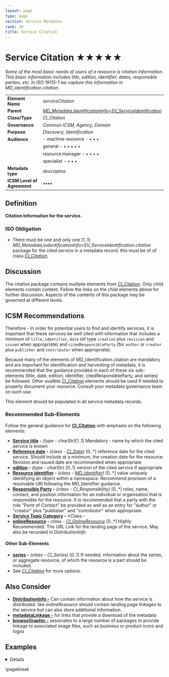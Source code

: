 ```yaml
---
layout: page
type: page
section: Service Metadata
rank: 30
title: Service Citation
---
```

#  Service Citation ★★★★★
*Some of the most basic needs of users of a resource is citation information. This basic information includes title, edition, identifier, dates, responsible parties, etc. In ISO 19115-1 we capture this information in MD_identification.citation.*

|  |  |
| --- | --- |
| **Element Name** | *serviceCitation* |
| **Parent** |  *[MD_Metadata.identificationInfo>SV_ServiceIdentification](./ServiceIdentification)* |
| **Class/Type** | *CI_Citation* |
| **Governance** |  *Common ICSM, Agency, Domain* |
| **Purpose** | *Discovery, Identification* |
| **Audience** |- machine resource - ⭑ ⭑ ⭑ |
|  | general - ⭑ ⭑ ⭑ ⭑ ⭑ |
|  | resource manager - ⭑ ⭑ ⭑  ⭑|
|  | specialist - ⭑ ⭑ ⭑ |
| **Metadata type** | *descriptive* |
| **ICSM Level of Agreement** | ⭑⭑⭑⭑ |

## Definition
**Citation information for the service.**

### ISO Obligation

- There must be one and only one [1..1] *MD_Metadata,indentificationInfo>SV_ServiceIdentification.citation* package for the cited service in a metadata record. this must be of of class *[CI_Citation](./class-CI_Citation)*.

## Discussion

The citation package contains multiple elements from [CI_Citation](./class-CI_Citation). Only child elements contain content. Follow the links on the child elements above for further discussion. Aspects of the contents of this package may be governed at different levels.

## ICSM Recommendations

Therefore - In order for potential users to find and identify services, it is important that these services be well cited with information that includes a minimum of `title`, `identifier`, `date` (of type `creation` plus `revision` and `issued` when appropriate) and `citedResponsibleParty` (for `author` or `creator` plus `publisher` and `contributor` when appropriate). 

Because many of the elements of MD_Identification.citation are mandatory and are important for identification and harvesting of metadata, it is recommended that the guidance provided in each of these six sub-elements (title, date, edition, identifier, citedResponsibleParty, and series) be followed. Other availble [CI_Citation](./class-CI_Citation) elements should be used if needed to properly document your resource. Consult your metadata governance team on such use.

This element should be populated in all service metadata records. 

### Recommended Sub-Elements

Follow the general guidance for **[CI_Citation](./class-CI_Citation)** with emphasis on the following elements:

- **[Service title](./ResourceTitle) -** *(type - charStr)*[1..1] Mandatory - name by which the cited service is known
- **[Reference date](./ResourceDate) -** *(class - [CI_Date](./class-CI_Date))*  [0..\*]  reference date for the cited service. Should include at a minimum, the creation date for the resource. Revision and issued date are recommended when appropriate
- **[edition](./ResourceEdition) -** *(type - charStr)* [0..1] version of the cited service if appropriate
- **[Resource identifier](./ResourceIdentifier) -** *(class - [MD_Identifier](./class-MD_Identifier))* [0..\*] value uniquely identifying an object within a namespace. Recommend provision of a resolvable URI following the MD_Identifier guidance.
- **[Responsible Party](./ResourceResponsibleParty) -** *(class - CI_Responsibility)* [0..\*] roles, name, contact, and position information for an individual or organisation that is responsible for the resource. It is recommended that a party with the role "Point of Contact" be provided as well as an entry for "author" or "creator" plus "publisher" and "contributor" when appropriate.
- **[Service Topic Category](./TopicCategory) -** *Class - 
- **[onlineResource](./class-CI_OnlineResource) -** *class - [CI_OnlineResource](./class-CI_OnlineResource)* [0..\*] Highly Recommended. The URL Link for the landing page of the service. May also be recorded in *DistributionInfo*

#### Other Sub-Elements
- **[series](./ResourceSeries) -**  *(class - CI_Series)* [0..1] If needed, information about the series, or aggregate resource, of which the resource is a part should be included.
- See *[CI_Citation](./class-CI_Citation)* for more options.

## Also Consider

- **[DistributionInfo -](./DistributionInfo)** Can contain information about how the service is distributed. like *onlineResource* should contain landing page linkages to the service but can also store additional information.
- **[metadataLinkage -](./MetadataLinkage)**  for links that provide a download of the metadata
- **[browseGraphic -](./BrowseGraphic)**  associates to a large number of packages to provide linkage to associated image files, such as business or product icons and logos

## Examples

<details>

### XML
Note - change to service example
```
<mdb:MD_Metadata>
....
 <mdb:identificationInfo>
    <mri:MD_DataIdentification>
    ....
       <mri:citation>
          <cit:CI_Citation>
             <cit:title>
                <gco:CharacterString>OpenWork geographical service
                </gco:CharacterString>
             </cit:title>
             <cit:date>
                <cit:CI_Date>
                   <cit:date>
                      <gco:Date>2020-05-18</gco:Date>
                   </cit:date>
                   <cit:dateType>
                      <cit:CI_DateTypeCode 
                      codeList="https://schemas.isotc211.org/19115/resources
                      /Codelist/cat/codelists.xml#CI_DateTypeCode" 
                      codeListValue="creation"/>
                   </cit:dateType>
                </cit:CI_Date>
             </cit:date>
             <cit:date>
                <cit:CI_Date>
                   <cit:date>
                      <gco:Date>2019-07-18</gco:Date>
                   </cit:date>
                   <cit:dateType>
                      <cit:CI_DateTypeCode 
                      codeList="https://schemas.isotc211.org/19115/resources
                      /Codelist/cat/codelists.xml#CI_DateTypeCode" 
                      codeListValue="publication"/>
                   </cit:dateType>
                </cit:CI_Date>
             </cit:date>
             <cit:edition>
                <gco:CharacterString>Version 0.1</gco:CharacterString>
             </cit:edition>
             <cit:editionDate>
                <gco:Date>2019-07-18</gco:Date>
             </cit:editionDate>
             <cit:identifier>
                <mcc:MD_Identifier>
                   <mcc:code>
                      <gco:CharacterString>
                      9547e07e-6a15-403b-8b19-488778fe0cf0
                      </gco:CharacterString>
                   </mcc:code>
                   <mcc:codeSpace>
                      <gco:CharacterString>
                      http://202.49.243.69:8080/geonetwork/srv/eng/metadata/
                      </gco:CharacterString>
                   </mcc:codeSpace>
                </mcc:MD_Identifier>
             </cit:identifier>
             <cit:citedResponsibleParty>
                <cit:CI_Responsibility>
                   <cit:role>
                      <cit:CI_RoleCode 
                      codeList="https://schemas.isotc211.org/19115/resources
                      /Codelist/cat/codelists.xml#CI_RoleCode" 
                      codeListValue="author"/>
                   </cit:role>
                   <cit:party>
                      <cit:CI_Organisation>
                         <cit:name>
                            <gco:CharacterString>OpenWork Ltd
                            </gco:CharacterString>
                         </cit:name>
                         <cit:contactInfo>
                            <cit:CI_Contact>
                               <cit:address>
                                  <cit:CI_Address>
                                     <cit:electronicMailAddress>
                                        <gco:CharacterString>info@openwork.nz
                                        </gco:CharacterString>
                                     </cit:electronicMailAddress>
                                  </cit:CI_Address>
                               </cit:address>
                            </cit:CI_Contact>
                         </cit:contactInfo>
                      </cit:CI_Organisation>
                   </cit:party>
                </cit:CI_Responsibility>
             </cit:citedResponsibleParty>
             <cit:citedResponsibleParty>
                <cit:CI_Responsibility>
                   <cit:role>
                      <cit:CI_RoleCode 
                      codeList="https://schemas.isotc211.org/19115/resources
                      /Codelist/cat/codelists.xml#CI_RoleCode" 
                      codeListValue="publisher"/>
                   </cit:role>
                   <cit:party>
                      <cit:CI_Individual>
                         <cit:name>
                            <gco:CharacterString>Byron Cochrane
                            </gco:CharacterString>
                         </cit:name>
                         <cit:contactInfo>
                            <cit:CI_Contact>
                               <cit:address>
                                  <cit:CI_Address>
                                     <cit:electronicMailAddress>
                                        <gco:CharacterString>byron@openwork.nz
                                        </gco:CharacterString>
                                     </cit:electronicMailAddress>
                                  </cit:CI_Address>
                               </cit:address>
                            </cit:CI_Contact>
                         </cit:contactInfo>
                      </cit:CI_Individual>
                   </cit:party>
                </cit:CI_Responsibility>
             </cit:citedResponsibleParty>
          </cit:CI_Citation>
        </mri:citation>
      ....
    </mri:MD_DataIdentification>
  </mdb:identificationInfo>
....
</mdb:MD_Metadata>
```

### UML diagrams
Recommended elements highlighted in Yellow

![ResourceCitation](../images/ResourceCitiationUML.png)

</details>

\pagebreak

